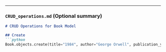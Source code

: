 
---

### `CRUD_operations.md` (Optional summary)

```markdown
# CRUD Operations for Book Model

## Create
```python
Book.objects.create(title="1984", author="George Orwell", publication_year=1949)
